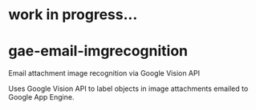 # work in progress...

# gae-email-imgrecognition
Email attachment image recognition via Google Vision API 


Uses Google Vision API to label objects in image attachments emailed to Google App Engine.
